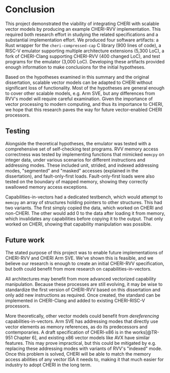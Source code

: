 # Conclusion

This project demonstrated the viability of integrating CHERI with
scalable vector models by producing an example CHERI-RVV implementation.
This required both research effort in studying the related
specifications and a substantial implementation effort. We produced four
software artifacts: a Rust wrapper for the `cheri-compressed-cap` C
library (900 lines of code), a RISC-V emulator supporting multiple
architecture extensions (5,300 LoC), a fork of CHERI-Clang supporting
CHERI-RVV (400 changed LoC), and test programs for the emulator (3,000
LoC). Developing these artifacts provided enough information to
make conclusions for the initial hypotheses.

Based on the hypotheses examined in this summary and the original dissertation,
scalable vector models can be adapted to CHERI without
significant loss of functionality. Most of the hypotheses are general
enough to cover other scalable models, e.g. Arm SVE, but any differences
from RVV's model will require careful examination. Given the importance
of vector processing to modern computing, and thus its importance to
CHERI, we hope that this research paves the way for future
vector-enabled CHERI processors.

## Testing
Alongside the theoretical hypotheses, the emulator was tested with a comprehensive set of self-checking test programs.
RVV memory access correctness was tested by implementing functions that mimicked `memcpy` on integer data, under various scenarios for different instructions and addressing modes.
These included unit, strided, and indexed addressing modes, "segmented" and "masked" accesses (explained in the dissertation), and fault-only-first loads.
Fault-only-first loads were also tested on the boundary of mapped memory, showing they correctly swallowed memory access exceptions.

Capabilities-in-vectors had a dedicated testbench, which would attempt to `memcpy` an array of structures holding pointers to other structures.
This had two variants. The first simply copied the data, which worked on CHERI and non-CHERI. The other would add 0 to the data after loading it from memory, which invalidates any capabilities before copying it to the output. That only worked on CHERI, showing that capability manipulation was possible.

## Future work

The stated purpose of this project was to enable future implementations
of CHERI-RVV and CHERI Arm SVE. We've shown this is feasible, and we
believe our research is enough to create an initial CHERI-RVV
specification, but both could benefit from more research on
capabilities-in-vectors.

All architectures may benefit from more advanced vectorized capability
manipulation. Because these processes are still evolving, it may be wise
to standardize the first version of CHERI-RVV based on this dissertation
and only add new instructions as required. Once created, the standard
can be implemented in CHERI-Clang and added to existing
CHERI-RISC-V processors.

More theoretically, other vector models could benefit from
*dereferencing* capabilities-in-vectors. Arm SVE has addressing modes
that directly use vector elements as memory references, as do its
predecessors and contemporaries. A draft specification of CHERI-x86 is
in the works[@TR-951 Chapter 6], and existing x86 vector models like AVX
have similar features. This may prove impractical, but this could be
mitigated by e.g. replacing these addressing modes with variants of
RVV's "indexed" mode. Once this problem is solved, CHERI will be able to
match the memory access abilities of any vector ISA it needs to, making
it that much easier for industry to adopt CHERI in the long term.

[^28]: The "original allocation the pointer is derived
    from"[@memarianExploringSemanticsPointer2019], or in CHERI terms the
    bounds within which the pointer is valid.

[^32]: e.g. on FPGAs multiplexers can be relatively cheap.

[^44]: This avoids edge cases with masking, where one part of a
    capability could be modified while the other parts are left alone.

[^45]: The tag bits are implicitly instead of explicitly included here
    because `VLEN,ELEN` must be powers of two.

[^47]: The encoding mode does not affect
    register usage: when using the Integer encoding mode, instructions
    can still access the vector registers in a capability context. This
    is just like how scalar capability registers are still accessible in
    Integer encoding mode.

[^48]: This doesn't include automatically generated code.


[^50]: <https://www.cl.cam.ac.uk/research/security/ctsrd/cheri/cheri-risc-v.html>
